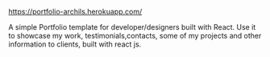 https://portfolio-archils.herokuapp.com/

A simple Portfolio template for developer/designers built with React. Use it to showcase my work, testimonials,contacts, some of my projects and other information to clients, built with 
react js.

